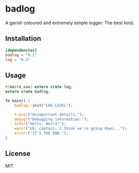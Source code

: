 # badlog

A garish coloured and extremely simple logger. The best kind.

## Installation

```toml
[dependencies]
badlog = "0.1"
log = "0.3"
```

## Usage

```rust
#[macro_use] extern crate log;
extern crate badlog;

fn main() {
    badlog::init("LOG_LEVEL");

    trace!("Unimportant details.");
    debug!("Debugging information.");
    info!("Hello, World!");
    warn!("Uh, captain, I think we're going down...");
    error!("IT'S THE END.");
}
```

## License

MIT.

